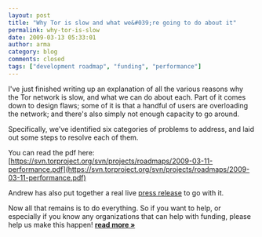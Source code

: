 ```yaml
---
layout: post
title: "Why Tor is slow and what we&#039;re going to do about it"
permalink: why-tor-is-slow
date: 2009-03-13 05:33:01
author: arma
category: blog
comments: closed
tags: ["development roadmap", "funding", "performance"]
---
```


I've just finished writing up an explanation of all the various reasons why the Tor network is slow, and what we can do about each. Part of it comes down to design flaws; some of it is that a handful of users are overloading the network; and there's also simply not enough capacity to go around.

Specifically, we've identified six categories of problems to address, and laid out some steps to resolve each of them.

You can read the pdf here:  
 [https://svn.torproject.org/svn/projects/roadmaps/2009-03-11-performance.pdf](https://svn.torproject.org/svn/projects/roadmaps/2009-03-11-performance.pdf)

Andrew has also put together a real live [press release](https://www.torproject.org/press/2009-03-12-performance-roadmap-press-release) to go with it.

Now all that remains is to do everything. So if you want to help, or especially if you know any organizations that can help with funding, please help us make this happen! [**read more »**](https://blog.torproject.org/blog/why-tor-is-slow)
